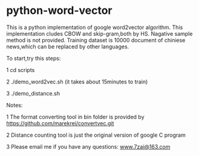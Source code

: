 # python-word-vector
 This is a python implementation of google word2vector algorithm.
 This implementation cludes CBOW and skip-gram,both by HS.
 Nagative sample method is not provided.
 Training dataset is 10000 document of chiniese news,which can be replaced by other languages.
 
 To start,try this steps:
 
 1   cd scripts
 
 2  ./demo_word2vec.sh (it takes about 15minutes to train)
 
 3  ./demo_distance.sh 
 
 
Notes:

 1  The format converting tool in bin folder is provided by https://github.com/marekrei/convertvec.git
 
 2  Distance counting tool is just the original version of google C program 

 3  Please email me if you have any questions: www.7zai@163.com
